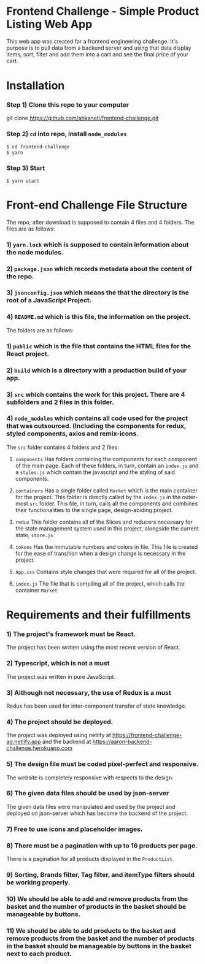 # Frontend Challenge - Simple Product Listing Web App

This web app was created for a frontend engineering challenge. It's purpose is to pull data from a backend server and using that data display items, sort, filter and add them into a cart and see the final price of your cart.

# Installation
### Step 1) Clone this repo to your computer
git clone https://github.com/ahkaneti/frontend-challenge.git

### Step 2) `cd` into repo, install `node_modules`
```sh
$ cd frontend-challenge
$ yarn
```

### Step 3) Start
```
$ yarn start
```

# Front-end Challenge File Structure
The repo, after download is supposed to contain 4 files and 4 folders. The files are as follows: 

### 1) `yarn.lock` which is supposed to contain information about the node modules. 
### 2) `package.json` which records metadata about the content of the repo.
### 3) `jsonconfig.json` which means the that the directory is the root of a JavaScript Project.
### 4) `README.md` which is this file, the information on the project.

The folders are as follows: 
### 1) `public` which is the file that contains the HTML files for the React project.
### 2) `build` which is a directory with a production build of your app. 
### 3) `src` which contains the work for this project. There are 4 subfolders and 2 files in this folder.
### 4) `node_modules` which contains all code used for the project that was outsourced. (Including the components for redux, styled components, axios and remix-icons.

The `src` folder contains 4 folders and 2 files: 

 1. `components`
Has folders containing the components for each component of the main page. Each of these folders, in turn, contain an `index.js` and a `styles.js` which contain the javascript and the styling of said components. 

 2. `containers`
 Has a single folder called `Market` which is the main container for the project. This folder is directly called by the `index.js` in the outer-most `src` folder. This file, in turn, calls all the components and combines their functionalities to the single page, design-abiding project.
 
 3. `redux`
This folder contains all of the Slices and reducers necessary for the state management system used in this project, alongside the current state, `store.js`

 4. `tokens`
Has the immutable numbers and colors in file. This file is created for the ease of transition when a design change is necessary in the project.

5. `App.css`
Contains style changes that were required for all of the project.
6. `index.js`
The file that is compiling all of the project, which calls the container `Market`

# Requirements and their fulfillments

### 1) The project's framework must be React. 
The project has been written using the most recent version of React.
### 2) Typescript, which is not a must
The project was written in pure JavaScript.
### 3) Although not necessary, the use of Redux is a must
Redux has been used for inter-component transfer of state knowledge.
### 4) The project should be deployed. 
The project was deployed using netlify at https://frontend-challenge-ag.netlify.app and the backend at https://aaron-backend-challenge.herokuapp.com
### 5) The design file must be coded pixel-perfect and responsive.
The website is completely responsive with respects to the design. 
### 6) The given data files should be used by json-server
The given data files were manipulated and used by the project and deployed on json-server which has become the backend of the project. 
### 7) Free to use icons and placeholder images. 
### 8) There must be a pagination with up to 16 products per page.
There is a pagination for all products displayed in the `ProductList`. 
### 9) Sorting, Brands filter, Tag filter, and itemType filters should be working properly.
### 10) We should be able to add and remove products from the basket and the number of products in the basket should be manageable by buttons.
### 11) We should be able to add products to the basket and remove products from the basket and the number of products in the basket should be manageable by buttons in the basket next to each product.
